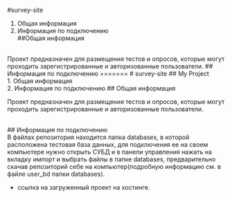 #survey-site
1. Общая информация <br>
2. Информация по подключению <br>
##Общая информация
<br>
Проект предназначен для размещения тестов и опросов, которые могут проходить зарегистрированные и авторизованные
пользователи.
## Информация по подключению
=======
# survey-site
 ## My Project <br>
1. Общая информация <br>
2. Информация по подключению
## Общая информация
<br>
<p>Проект предназначен для размещения тестов и опросов, которые могут проходить зарегистрированные и авторизованные пользователи.</p> 
<br>
## Информация по подключению
<br>
В файлах репозитория находится папка databases, в которой расположена тестовая база данных, для подключения ее на своем 
компьютере нужно открыть СУБД и в панели управления нажать на вкладку импорт и выбрать файлы в папке databases,
предварительно скачав репозиторий себе на компьютер(подробную информацию см. в файле user_bd папки databases).  <br>

 - ссылка на загруженный проект на хостинге.


